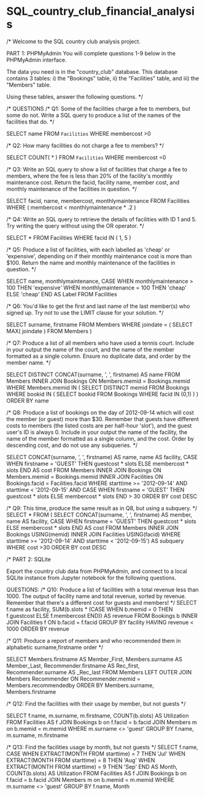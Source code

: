 # SQL_country_club_financial_analysis
/* Welcome to the SQL country club analysis project. 

PART 1: PHPMyAdmin
You will complete questions 1-9 below in the PHPMyAdmin interface. 

The data you need is in the "country_club" database. This database
contains 3 tables:
    i) the "Bookings" table,
    ii) the "Facilities" table, and
    iii) the "Members" table.

Using these tables, answer the following questions. */


/* QUESTIONS 
/* Q1: Some of the facilities charge a fee to members, but some do not.
Write a SQL query to produce a list of the names of the facilities that do. */

SELECT name
FROM `Facilities`
WHERE membercost >0

/* Q2: How many facilities do not charge a fee to members? */

SELECT COUNT( * )
FROM `Facilities`
WHERE membercost =0

/* Q3: Write an SQL query to show a list of facilities that charge a fee to members,
where the fee is less than 20% of the facility's monthly maintenance cost.
Return the facid, facility name, member cost, and monthly maintenance of the
facilities in question. */

SELECT facid, name, membercost, monthlymaintenance
FROM Facilities
WHERE (
membercost < monthlymaintenance * .2
)

/* Q4: Write an SQL query to retrieve the details of facilities with ID 1 and 5.
Try writing the query without using the OR operator. */

SELECT *
FROM Facilities
WHERE facid
IN ( 1, 5 )



/* Q5: Produce a list of facilities, with each labelled as
'cheap' or 'expensive', depending on if their monthly maintenance cost is
more than $100. Return the name and monthly maintenance of the facilities
in question. */

SELECT name, monthlymaintenance,
CASE WHEN monthlymaintenance > 100 THEN 'expensive'
WHEN monthlymaintenance = 100 THEN 'cheap'
ELSE 'cheap'
END AS Label
FROM Facilities




/* Q6: You'd like to get the first and last name of the last member(s)
who signed up. Try not to use the LIMIT clause for your solution. */

SELECT surname, firstname
FROM Members
WHERE joindate = (
SELECT MAX( joindate )
FROM Members )



/* Q7: Produce a list of all members who have used a tennis court.
Include in your output the name of the court, and the name of the member
formatted as a single column. Ensure no duplicate data, and order by
the member name. */

SELECT DISTINCT CONCAT(surname, ', ', firstname) AS name
FROM Members
INNER JOIN Bookings
ON Members.memid = Bookings.memid
WHERE Members.memid IN (
    SELECT DISTINCT memid 
	FROM Bookings
	WHERE bookid IN (
        SELECT bookid
		FROM Bookings
		WHERE facid IN (0,1) 
        )
    )
ORDER BY name
        

/* Q8: Produce a list of bookings on the day of 2012-09-14 which
will cost the member (or guest) more than $30. Remember that guests have
different costs to members (the listed costs are per half-hour 'slot'), and
the guest user's ID is always 0. Include in your output the name of the
facility, the name of the member formatted as a single column, and the cost.
Order by descending cost, and do not use any subqueries. */

SELECT
CONCAT(surname, ', ', firstname) AS name,
name AS facility,
CASE WHEN firstname = 'GUEST' THEN guestcost * slots ELSE membercost * slots END AS cost
FROM Members
INNER JOIN Bookings
ON Members.memid = Bookings.memid
INNER JOIN Facilities
ON Bookings.facid = Facilities.facid
WHERE starttime >= '2012-09-14' AND starttime < '2012-09-15'
AND CASE WHEN firstname = 'GUEST' THEN guestcost * slots ELSE membercost * slots END > 30
ORDER BY cost DESC


/* Q9: This time, produce the same result as in Q8, but using a subquery. */
SELECT * 
FROM (
SELECT
CONCAT(surname, ', ', firstname) AS member,
name AS facility,
CASE WHEN firstname = 'GUEST' THEN guestcost * slots ELSE membercost * slots END AS cost
FROM Members
INNER JOIN Bookings USING(memid)
INNER JOIN Facilities USING(facid)
WHERE starttime >= '2012-09-14' AND starttime < '2012-09-15') AS subquery
WHERE cost >30
ORDER BY cost DESC




/* PART 2: SQLite

Export the country club data from PHPMyAdmin, and connect to a local SQLite instance from Jupyter notebook 
for the following questions.  



QUESTIONS:
/* Q10: Produce a list of facilities with a total revenue less than 1000.
The output of facility name and total revenue, sorted by revenue. Remember
that there's a different cost for guests and members! */
   SELECT 
	f.name as facility, 
	SUM(b.slots * (CASE WHEN b.memid = 0 THEN f.guestcost ELSE f.membercost END)) AS revenue
FROM 
	Bookings b
INNER JOIN 
	Facilities f 
ON 
	b.facid = f.facid
GROUP BY 
	facility
HAVING 
	revenue < 1000
ORDER BY 
	revenue


/* Q11: Produce a report of members and who recommended them in alphabetic surname,firstname order */

SELECT Members.firstname AS Member_First, Members.surname AS Member_Last, Recommender.firstname AS Rec_first, Recommender.surname AS _Rec_last
FROM Members 
LEFT OUTER JOIN Members Recommender
ON Recommender.memid = Members.recommendedby
ORDER BY Members.surname, Members.firstname



/* Q12: Find the facilities with their usage by member, but not guests */

SELECT f.name, m.surname, m.firstname, COUNT(b.slots) AS Utilization
FROM Facilities AS f
JOIN Bookings b on f.facid = b.facid
JOIN Members m on b.memid = m.memid
WHERE m.surname <> 'guest'
GROUP BY f.name, m.surname, m.firstname



/* Q13: Find the facilities usage by month, but not guests */
SELECT f.name,
	CASE WHEN EXTRACT(MONTH FROM starttime) = 7 THEN 'Jul'
	WHEN EXTRACT(MONTH FROM starttime) = 8 THEN 'Aug'
	WHEN EXTRACT(MONTH FROM starttime) = 9 THEN 'Sep' END AS Month, 
	COUNT(b.slots) AS Utilization
FROM Facilities AS f
JOIN Bookings b on f.facid = b.facid
JOIN Members m on b.memid = m.memid
WHERE m.surname <> 'guest'
GROUP BY f.name, Month
